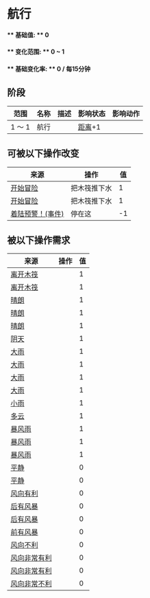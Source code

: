 # 航行  
#### ** 基础值: ** 0   
#### ** 变化范围: ** 0 ~ 1  
#### ** 基础变化率: ** 0 / 每15分钟  
## 阶段  
范围  |  名称  |  描述  |  影响状态  |  影响动作  
----  |  ----  |  ----  |  ----  |  ----  
1 ～ 1  |  航行  |    |  [距离](Distance.md)+1  |    
## 可被以下操作改变  
来源  |  操作  |  值  
----  |  ----  |  ----  
[开始冒险](Start_Raft.md)  |  把木筏推下水  |  1  
[开始冒险](Start_RaftAtoll.md)  |  把木筏推下水  |  1  
[着陆预警！(事件)](Event_Raft_Atoll.md)  |  停在这  |  -1  
## 被以下操作需求  
来源  |  操作  |  值  
----  |  ----  |  ----  
[离开木筏](RaftExit.md)  |    |  1  
[离开木筏](RaftExitAtoll.md)  |    |  1  
[晴朗](TropicalIsland_Clear.md)  |    |  1  
[晴朗](TropicalIsland_ClearInfinite.md)  |    |  1  
[晴朗](TropicalIsland_ClearStart.md)  |    |  1  
[阴天](TropicalIsland_Cloudy.md)  |    |  1  
[大雨](TropicalIsland_HeavyRain.md)  |    |  1  
[大雨](TropicalIsland_HeavyRainInfinite.md)  |    |  1  
[大雨](TropicalIsland_HeavyRainLong.md)  |    |  1  
[大雨](TropicalIsland_HeavyRainStart.md)  |    |  1  
[小雨](TropicalIsland_LightRain.md)  |    |  1  
[多云](TropicalIsland_PartiallyCloudy.md)  |    |  1  
[暴风雨](TropicalIsland_Storm.md)  |    |  1  
[暴风雨](TropicalIsland_StormInfinite.md)  |    |  1  
[暴风雨](TropicalIsland_StormStart.md)  |    |  1  
[平静](OpenSea_Calm.md)  |    |  0  
[平静](OpenSea_CalmInfinite.md)  |    |  0  
[风向有利](OpenSea_Favourable.md)  |    |  0  
[后有风暴](OpenSea_StormBehind.md)  |    |  0  
[后有风暴](OpenSea_StormBehindInfinite.md)  |    |  0  
[前有风暴](OpenSea_StormFront.md)  |    |  0  
[风向不利](OpenSea_UnFavourable.md)  |    |  0  
[风向非常有利](OpenSea_VeryFavourable.md)  |    |  0  
[风向非常有利](OpenSea_VeryFavourableInfinite.md)  |    |  0  
[风向非常不利](OpenSea_VeryUnFavourable.md)  |    |  0  


<script>document.title="航行 - 卡牌生存百科 Card Survival Wiki";</script>